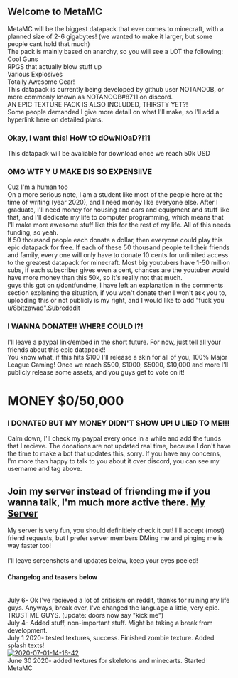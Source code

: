 ## Welcome to MetaMC
MetaMC will be the biggest datapack that ever comes to minecraft, with a planned size of 2-6 gigabytes! (we wanted to make it larger, but some people cant hold that much)
<br>The pack is mainly based on anarchy, so you will see a LOT the following:
<br>Cool Guns
<br>RPGS that actually blow stuff up
<br>Various Explosives
<br>Totally Awesome Gear!
<br>This datapack is currently being developed by github user NOTANO0B, or more commonly known as NOTANOOB#8711 on discord.
<br>AN EPIC TEXTURE PACK IS ALSO INCLUDED, THIRSTY YET?!
<br> Some people demanded I give more detail on what I'll make, so I'll add a hyperlink here on detailed plans.

### Okay, I want this! HoW tO dOwNlOaD?!11

This datapack will be avaliable for download once we reach 50k USD

### OMG WTF Y U MAKE DIS SO EXPENSIIVE

Cuz I'm a human too
<br>On a more serious note, I am a student like most of the people here at the time of writing (year 2020), and I need money like everyone else. After I graduate, I'll need money for housing and cars and equipment and stuff like that, and I'll dedicate my life to computer programming, which means that I'll make more awesome stuff like this for the rest of my life. All of this needs funding, so yeah.
<br>If 50 thousand people each donate a dollar, then everyone could play this epic datapack for free. If each of these 50 thousand people tell their friends and family, every one will only have to donate 10 cents for unlimited access to the greatest datapack for minecraft. Most big youtubers have 1-50 million subs, if each subscriber gives even a cent, chances are the youtuber would have more money than this 50k, so it's really not that much.
<br>guys this got on r/dontfundme, I have left an explanation in the comments section explaning the situation, if you won't donate then I won't ask you to, uploading this or not publicly is my right, and I would like to add "fuck you u/8bitzawad".[Subredddit](https://www.reddit.com/r/DontFundMe/comments/hliwkx/kid_wants_50000_to_make_a_minecraft_datapack/)
### I WANNA DONATE!! WHERE COULD I?!

I'll leave a paypal link/embed in the short future. For now, just tell all your friends about this epic datapack!!
<br>You know what, if this hits $100 I'll release a skin for all of you, 100% Major League Gaming!
Once we reach $500, $1000, $5000, $10,000 and more I'll publicly release some assets, and you guys get to vote on it!

# MONEY $0/50,000
### I DONATED BUT MY MONEY DIDN'T SHOW UP! U LIED TO ME!!!
Calm down, I'll check my paypal every once in a while and add the funds that I recieve. The donations are not updated real time, because I don't have the time to make a bot that updates this, sorry. If you have any concerns, I'm more than happy to talk to you about it over discord, you can see my username and tag above.
## Join my server instead of friending me if you wanna talk, I'm much more active there. [My Server](https://discord.gg/nXM9pAu)
My server is very fun, you should definitiely check it out! I'll accept (most) friend requests, but I prefer server members DMing me and pinging me is way faster too!
<br>
<br>I'll leave screenshots and updates below, keep your eyes peeled!
#### Changelog and teasers below
<br>July 6- Ok I've recieved a lot of critisism on reddit, thanks for ruining my life guys. Anyways, break over, I've changed the language a little, very epic. TRUST ME GUYS. (update: doors now say "kick me")
<br>July 4- Added stuff, non-important stuff. Might be taking a break from development.
<br>July 1 2020- tested textures, success. Finished zombie texture. Added splash texts!
<br><a href="https://ibb.co/6w0sJbp"><img src="https://i.ibb.co/yPFsB5M/2020-07-01-14-16-42.png" alt="2020-07-01-14-16-42" border="0"></a>
<br>June 30 2020- added textures for skeletons and minecarts. Started MetaMC
